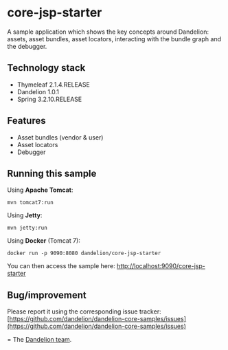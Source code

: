 core-jsp-starter
=================================================================

A sample application which shows the key concepts around Dandelion: assets, asset bundles, asset locators, interacting with the bundle graph and the debugger.

## Technology stack

 - Thymeleaf 2.1.4.RELEASE
 - Dandelion 1.0.1
 - Spring 3.2.10.RELEASE

## Features
		
 - Asset bundles (vendor & user)
 - Asset locators
 - Debugger

## Running this sample

Using __Apache Tomcat__:

    mvn tomcat7:run

Using __Jetty__:

    mvn jetty:run

Using __Docker__ (Tomcat 7):

    docker run -p 9090:8080 dandelion/core-jsp-starter

You can then access the sample here: [http://localhost:9090/core-jsp-starter](http://localhost:9090/core-jsp-starter)

## Bug/improvement

Please report it using the corresponding issue tracker: [https://github.com/dandelion/dandelion-core-samples/issues](https://github.com/dandelion/dandelion-core-samples/issues)

=
The [Dandelion team](http://dandelion.github.io/team/).
